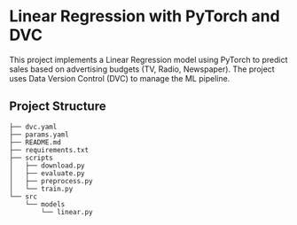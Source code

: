 # Linear Regression with PyTorch and DVC

This project implements a Linear Regression model using PyTorch to predict sales based on advertising budgets (TV, Radio, Newspaper). The project uses Data Version Control (DVC) to manage the ML pipeline.

## Project Structure

```
├── dvc.yaml
├── params.yaml
├── README.md
├── requirements.txt
├── scripts
│   ├── download.py
│   ├── evaluate.py
│   ├── preprocess.py
│   └── train.py
└── src
    └── models
        └── linear.py
```
